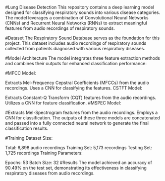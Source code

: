 #Lung Disease Detection
This repository contains a deep learning model designed for classifying respiratory sounds into various disease categories. The model leverages a combination of Convolutional Neural Networks (CNNs) and Recurrent Neural Networks (RNNs) to extract meaningful features from audio recordings of respiratory sounds.

#Dataset
The Respiratory Sound Database serves as the foundation for this project. This dataset includes audio recordings of respiratory sounds collected from patients diagnosed with various respiratory diseases.

#Model Architecture
The model integrates three feature extraction methods and combines their outputs for enhanced classification performance:

#MFCC Model:

Extracts Mel-Frequency Cepstral Coefficients (MFCCs) from the audio recordings.
Uses a CNN for classifying the features.
CSTFT Model:

Extracts Constant-Q Transform (CQT) features from the audio recordings.
Utilizes a CNN for feature classification.
#MSPEC Model:

#Extracts Mel-Spectrogram features from the audio recordings.
Employs a CNN for classification.
The outputs of these three models are concatenated and passed into a fully connected neural network to generate the final classification results.

#Training
Dataset Size:

Total: 6,898 audio recordings
Training Set: 5,173 recordings
Testing Set: 1,725 recordings
Training Parameters:

Epochs: 53
Batch Size: 32
#Results
The model achieved an accuracy of 90.49% on the test set, demonstrating its effectiveness in classifying respiratory diseases from audio recordings.
